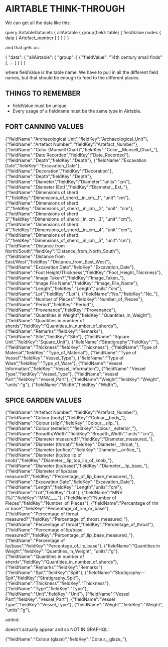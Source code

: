 # AIRTABLE THINK-THROUGH

We can get all the data like this:

query AirtableDatasets {
  allAirtable {
    group(field: table) {
      fieldValue
      nodes {
				data {
					Artefact_number
        }
      }
    }
  }
}

and that gets us: 

{
  "data": {
    "allAirtable": {
      "group": [
        {
          "fieldValue": "14th century small finds"
        },
				...
			]
		}
	}
}

where fieldValue is the table name. We have to pull in all the different field names, but that should be enough to feed to the different places.

## THINGS TO REMEMBER

* fieldValue must be unique.
* Every usage of a fieldname must be the same type in Airtable.

## FORT CANNING VALUES

{"fieldName":"Archaeological Unit","fieldKey":"Archaeological_Unit"},
{"fieldName":"Artefact Number", "fieldKey":"Artefact_Number"},
{"fieldName":"Color (Munsell Chart)","fieldKey":"Color__Munsell_Chart_"},
{"fieldName":"Date Recorded","fieldKey":"Date_Recorded"},
{"fieldName":"Depth","fieldKey":"Depth"},
{"fieldName":"Excavation Date","fieldKey":"Excavation_Date"},
{"fieldName":"Decoration","fieldKey":"Decoration"},
{"fieldName":"Depth","fieldKey":"Depth"},
{"fieldName":"Diameter","fieldKey":"Diameter","units":"cm"},
{"fieldName":"Diameter (Ext)","fieldKey":"Diameter__Ext_"},
{"fieldName":"Dimensions of sherd 1","fieldKey":"Dimensions_of_sherd__in_cm__1", "unit":"cm"},
{"fieldName":"Dimensions of sherd 2","fieldKey":"Dimensions_of_sherd__in_cm__2", "unit": "cm"},
{"fieldName":"Dimensions of sherd 3","fieldKey":"Dimensions_of_sherd__in_cm__3", "unit":"cm"},
{"fieldName":"Dimensions of sherd 4","fieldKey":"Dimensions_of_sherd__in_cm__4", "unit":"cm"},
{"fieldName":"Dimensions of sherd 5","fieldKey":"Dimensions_of_sherd__in_cm__5",	"unit":"cm"},
{"fieldName":"Distance from North/South","fieldKey":"Distance_from_North_South"},
{"fieldName":"Distance from East/West","fieldKey":"Distance_from_East_West"},
{"fieldName":"Excavation Date","fieldKey":"Excavation_Date"},
{"fieldName":"Foot Height/Thickness","fieldKey":"Foot_Height_Thickness"},
{"fieldName":"Image Taken?","fieldKey":"Image_Taken_"},
{"fieldName":"Image File Name","fieldKey":"Image_File_Name"},
{"fieldName":"Length","fieldKey":"Length","units":"cm"},
{"fieldName":"Lot","fieldKey":"Lot"},
{"fieldName":"No.","fieldKey":"No_"},
{"fieldName":"Number of Pieces","fieldKey":"Number_of_Pieces"},
{"fieldName":"Period","fieldKey":"Period"},
{"fieldName":"Provenance","fieldKey":"Provenance"},
{"fieldName":"Quantities in Weight","fieldKey":"Quantities_in_Weight"},
{"fieldName":"Quantities in number of sherds","fieldKey":"Quantities_in_number_of_sherds"},
{"fieldName":"Remarks","fieldKey":"Remarks"},
{"fieldName":"Site","fieldKey":"Site"},
{"fieldName":"Square Unit","fieldKey":"Square_Unit"},
{"fieldName":"Stratigraphy","fieldKey":""},
{"fieldName":"Thickness","fieldKey":"Thickness"},
{"fieldName":"Type of Material","fieldKey":"Type_of_Material"},
{"fieldName":"Type of Vessel","fieldKey":"Vessel_Type"},
{"fieldName":"Type of Ware","fieldKey":"Type_of_Ware"},
{"fieldName":"Vessel Information","fieldKey":"Vessel_Information"},
{"fieldName":"Vessel Type","fieldKey":"Vessel_Type"},
{"fieldName":"Vessel Part","fieldKey":"Vessel_Part"},
{"fieldName":"Weight","fieldKey":"Weight", "units":"g"},
{"fieldName":"Width","fieldKey":"Width"},

## SPICE GARDEN VALUES

{"fieldName":"Artefact Number", "fieldKey":"Artefact_Number"},
{"fieldName":"Colour (body)","fieldKey":"Colour__body_"},
{"fieldName":"Colour (slip)","fieldKey":"Colour__slip_"},
{"fieldName":"Colour (exterior)","fieldKey":"Colour__exterior_"},
{"fieldName":"Breadth/Width","fieldKey":"Breadth_Width","units":"cm"},
{"fieldName":"Diameter measured?","fieldKey":"Diameter_measured_"},
{"fieldName":"Diameter (throat)","fieldKey":"Diameter__throat_"},
{"fieldName":"Diameter (orifice)","fieldKey":"Diameter__orifice_"},
{"fieldName":"Diameter (lip/top lip of knob)","fieldKey":"Diameter__lip_top_lip_of_knob_"},
{"fieldName":"Diameter (lip/base)","fieldKey":"Diameter__lip_base_"},
{"fieldName":"Diameter of lip/base measured?","fieldKey":"Percentage_of_lip_base_measured_"},
{"fieldName":"Excavation Date","fieldKey":"Excavation_Date"},
{"fieldName":"Length","fieldKey":"Length","units":"cm"},
{"fieldName":"Lot","fieldKey":"Lot"},
{"fieldName":"MNV (%)","fieldKey":"MNV____"},
{"fieldName":"Number of Pieces","fieldKey":"Number_of_Pieces"},
{"fieldName":"Percentage of rim or base","fieldKey":"Percentage_of_rim_or_base"},
{"fieldName":"Percentage of throat measured?","fieldKey":"Percentage_of_throat_measured_"},
{"fieldName":"Percentage of throat","fieldKey":"Percentage_of_throat"},
{"fieldName":"Percentage of lip/base measured?","fieldKey":"Percentage_of_lip_base_measured_"},
{"fieldName":"Percentage of lip/base","fieldKey":"Percentage_of_lip_base"},
{"fieldName":"Quantities in Weight","fieldKey":"Quantities_in_Weight", "units":"g"},
{"fieldName":"Quantities in number of sherds","fieldKey":"Quantities_in_number_of_sherds"},
{"fieldName":"Remarks","fieldKey":"Remarks"}
{"fieldName":"Spit","fieldKey":"Spit"},
{"fieldName":"Stratigraphy—Spit","fieldKey":"Stratigraphy_Spit"},
{"fieldName":"Thickness","fieldKey":"Thickness"},
{"fieldName":"Type","fieldKey":"Type"},
{"fieldName":"Unit","fieldKey":"Unit"},
{"fieldName":"Vessel Part","fieldKey":"Vessel_Part"},
{"fieldName":"Vessel Type","fieldKey":"Vessel_Type"},
{"fieldName":"Weight","fieldKey":"Weight", "units":"g"},

added: 



doesn't actually appear and so NOT IN GRAPHQL:

{"fieldName":"Colour (glaze)","fieldKey":"Colour__glaze_"},
